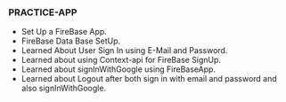 ### PRACTICE-APP

- Set Up a FireBase App.
- FireBase Data Base SetUp.
- Learned About User Sign In using E-Mail and Password.  
- Learned about using Context-api for FireBase SignUp. 
- Learned about signInWithGoogle using FireBaseApp.
- Learned about Logout after both sign in with email and password and also signInWithGoogle.
